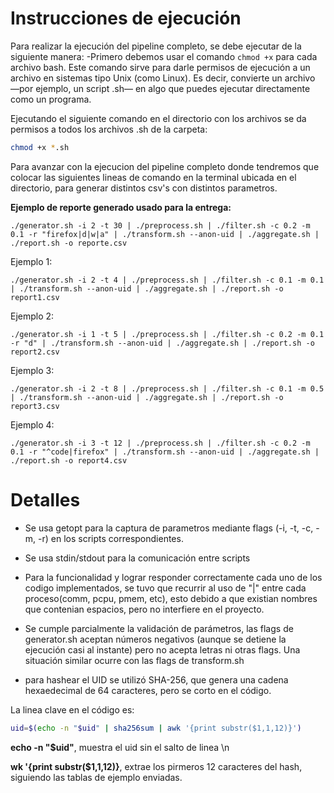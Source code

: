 # Instrucciones de ejecución

Para realizar la ejecución del pipeline completo, se debe ejecutar de la siguiente manera:
-Primero debemos usar el comando `chmod +x` para cada archivo bash. Este comando sirve para darle permisos de ejecución a un archivo en sistemas tipo Unix (como Linux). Es decir, convierte un archivo —por ejemplo, un script .sh— en algo que puedes ejecutar directamente como un programa.

Ejecutando el siguiente comando en el directorio con los archivos se da permisos a todos los archivos .sh de la carpeta:

```bash
chmod +x *.sh
```


Para avanzar con la ejecucion del pipeline completo donde tendremos que colocar las siguientes lineas de comando en la terminal ubicada en el directorio, para generar distintos csv's con distintos parametros.

**Ejemplo de reporte generado usado para la entrega:**
```console
./generator.sh -i 2 -t 30 | ./preprocess.sh | ./filter.sh -c 0.2 -m 0.1 -r "firefox|d|w|a" | ./transform.sh --anon-uid | ./aggregate.sh | ./report.sh -o reporte.csv

```

Ejemplo 1:

```console
./generator.sh -i 2 -t 4 | ./preprocess.sh | ./filter.sh -c 0.1 -m 0.1 | ./transform.sh --anon-uid | ./aggregate.sh | ./report.sh -o report1.csv
```

Ejemplo 2:

```console
./generator.sh -i 1 -t 5 | ./preprocess.sh | ./filter.sh -c 0.2 -m 0.1 -r "d" | ./transform.sh --anon-uid | ./aggregate.sh | ./report.sh -o report2.csv 
```

Ejemplo 3:

```console
./generator.sh -i 2 -t 8 | ./preprocess.sh | ./filter.sh -c 0.1 -m 0.5  | ./transform.sh --anon-uid | ./aggregate.sh | ./report.sh -o report3.csv 
```
Ejemplo 4:

```console
./generator.sh -i 3 -t 12 | ./preprocess.sh | ./filter.sh -c 0.2 -m 0.1 -r "^code|firefox" | ./transform.sh --anon-uid | ./aggregate.sh | ./report.sh -o report4.csv
```


# Detalles

- Se usa getopt para la captura de parametros mediante flags (-i, -t, -c, -m, -r) en los scripts correspondientes.

- Se usa stdin/stdout para la comunicación entre scripts

- Para la funcionalidad y lograr responder correctamente cada uno de los codigo implementados, se tuvo que recurrir al uso de "|" entre cada proceso(comm, pcpu, pmem, etc), esto debido a que existian nombres que contenian espacios, pero no interfiere en el proyecto.

- Se cumple parcialmente la validación de parámetros, las flags de generator.sh aceptan números negativos (aunque se detiene la ejecución casi al instante) pero no acepta letras ni otras flags. Una situación similar ocurre con las flags de transform.sh

- para hashear el UID se utilizó SHA-256, que genera una cadena hexaedecimal de 64 caracteres, pero se corto en el código.

La linea clave en el código es:
```bash
uid=$(echo -n "$uid" | sha256sum | awk '{print substr($1,1,12)}')
```
**echo -n "$uid"**, muestra el uid sin el salto de linea \n

**wk '{print substr($1,1,12)}**, extrae los pirmeros 12 caracteres del hash, siguiendo las tablas de ejemplo enviadas.
